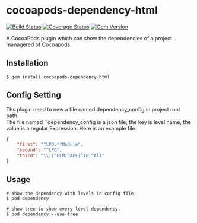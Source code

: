 # cocoapods-dependency-html

[![Build Status](https://travis-ci.org/sfmdev/cocoapods-dependency-html.svg?branch=master)](https://travis-ci.org/sfmdev/cocoapods-dependency-html)
[![Coverage Status](https://coveralls.io/repos/github/sfmdev/cocoapods-dependency-html/badge.svg?branch=master)](https://coveralls.io/github/sfmdev/cocoapods-dependency-html?branch=master)
[![Gem Version](https://badge.fury.io/rb/cocoapods-dependency-html.svg)](https://badge.fury.io/rb/cocoapods-dependency-html)


A CocoaPods plugin which can show the dependencies of a project managered of Cocoapods.

## Installation

    $ gem install cocoapods-dependency-html
## Config Setting
Ths plugin need to new a file named dependency_config in project root  path.</br>
The file named ``dependency_config is a json file, the key is level name, the value is a regular Expression.
Here is an example file.
```json
{
	"first": "^LPD.*?Module",
	"second": "^LPD",
	"third": "\\||^ELM|^APF|^TB|^Ali"
}
```
## Usage
```shell
# show the dependency with levels in config file.
$ pod dependency

# show tree to show every level dependency.
$ pod dependency --use-tree
```
